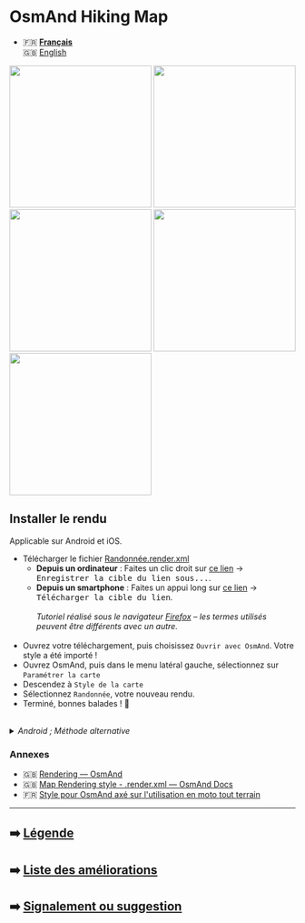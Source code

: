 # OsmAnd Hiking Map

- 🇫🇷 **[Français](README.md)**<br>
🇬🇧 [English](README-EN.md)


<p float="left">
  <img src="https://raw.githubusercontent.com/Hades1503/OsmAnd_Hiking_Map/Liste%20des%20améliorations/Screenshots/Hiking/sample7.jpeg" width="250" />
  <img src="https://raw.githubusercontent.com/Hades1503/OsmAnd_Hiking_Map/Liste%20des%20améliorations/Screenshots/Hiking/sample9.jpeg" width="250" />
  <img src="https://raw.githubusercontent.com/Hades1503/OsmAnd_Hiking_Map/Liste%20des%20améliorations/Screenshots/Hiking/sample14.jpeg" width="250" />
  <img src="https://raw.githubusercontent.com/Hades1503/OsmAnd_Hiking_Map/Liste%20des%20améliorations/Screenshots/Hiking/sample1.jpeg" width="250" />
  <img src="https://raw.githubusercontent.com/Hades1503/OsmAnd_Hiking_Map/Liste%20des%20améliorations/Screenshots/Hiking/sample2.jpeg" width="250" />
</p>


## Installer le rendu
Applicable sur Android et iOS.

- Télécharger le fichier [Randonnée.render.xml](https://raw.githubusercontent.com/Hades1503/OsmAnd_Hiking_Map/main/Randonn%C3%A9e.render.xml)
  - **Depuis un ordinateur** : Faites un clic droit sur [ce lien](https://github.com/Hades1503/OsmAnd_Hiking_Map/raw/main/Randonn%C3%A9e.render.xml) → <kbd><samp>Enregistrer la cible du lien sous...</samp></kbd>.
  - **Depuis un smartphone** : Faites un appui long sur [ce lien](https://github.com/Hades1503/OsmAnd_Hiking_Map/raw/main/Randonn%C3%A9e.render.xml) → <kbd><samp>Télécharger la cible du lien</samp></kbd>.<br>
    <br>
    *Tutoriel réalisé sous le navigateur <a href="https://www.mozilla.org/fr/firefox/new/">Firefox</a> – les termes utilisés peuvent être différents avec un autre.*<br>
    <br>
- Ouvrez votre téléchargement, puis choisissez `Ouvrir avec OsmAnd`. Votre style a été importé !
- Ouvrez OsmAnd, puis dans le menu latéral gauche, sélectionnez sur `Paramétrer la carte`
- Descendez à `Style de la carte`
- Sélectionnez `Randonnée`, votre nouveau rendu.
- Terminé, bonnes balades ! 🎉
<br>
<details>
    <summary><i>Android ; Méthode alternative</i></summary>
        <p>Une fois le fichier téléchargé, le déplacer dans le dossier Android → Data → net.osmand.plus → files → rendering.</p>
</details>

### Annexes
- 🇬🇧 [Rendering — OsmAnd](https://www.osmand.net/build_it#rendering)
- 🇬🇧 [Map Rendering style - .render.xml — OsmAnd Docs](https://docs.osmand.net/en/main@latest/development/osmand-file-formats/osmand-rendering-style)
- 🇫🇷 [Style pour OsmAnd axé sur l'utilisation en moto tout terrain](https://osmtopo.blogspot.com/2021/02/style-pour-osmand.html?m=1)

---

## ➡️ [Légende](legende/Légende.md)
## ➡️ [Liste des améliorations](Liste%20des%20am%C3%A9liorations/Liste%20des%20améliorations.md)
## ➡️ [Signalement ou suggestion](https://github.com/Hades1503/OsmAnd_Hiking_Map/issues/new)
